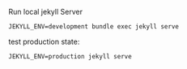 Run local jekyll Server

    JEKYLL_ENV=development bundle exec jekyll serve

test production state:

    JEKYLL_ENV=production jekyll serve
